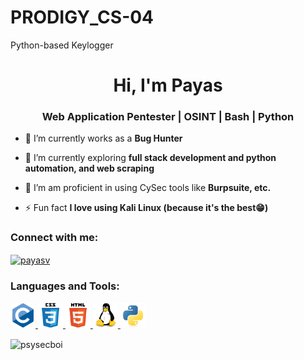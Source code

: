 # PRODIGY_CS-04
Python-based Keylogger
<h1 align="center">Hi, I'm Payas</h1>
<h3 align="center">Web Application Pentester | OSINT | Bash | Python</h3>

- 🔭 I’m currently works as a **Bug Hunter**

- 🌱 I’m currently exploring **full stack development and python automation, and web scraping**

- 🤝 I’m am proficient in using CySec tools like **Burpsuite, etc.**

- ⚡ Fun fact **I love using Kali Linux (because it's the best😁)**

<h3 align="left">Connect with me:</h3>
<p align="left">
<a href="https://linkedin.com/in/payasv" target="blank"><img align="center" src="https://raw.githubusercontent.com/rahuldkjain/github-profile-readme-generator/master/src/images/icons/Social/linked-in-alt.svg" alt="payasv" height="30" width="40" /></a>
</p>

<h3 align="left">Languages and Tools:</h3>
<p align="left"> <a href="https://www.cprogramming.com/" target="_blank" rel="noreferrer"> <img src="https://raw.githubusercontent.com/devicons/devicon/master/icons/c/c-original.svg" alt="c" width="40" height="40"/> </a> <a href="https://www.w3schools.com/css/" target="_blank" rel="noreferrer"> <img src="https://raw.githubusercontent.com/devicons/devicon/master/icons/css3/css3-original-wordmark.svg" alt="css3" width="40" height="40"/> </a> <a href="https://www.w3.org/html/" target="_blank" rel="noreferrer"> <img src="https://raw.githubusercontent.com/devicons/devicon/master/icons/html5/html5-original-wordmark.svg" alt="html5" width="40" height="40"/> </a> <a href="https://www.linux.org/" target="_blank" rel="noreferrer"> <img src="https://raw.githubusercontent.com/devicons/devicon/master/icons/linux/linux-original.svg" alt="linux" width="40" height="40"/> </a> <a href="https://www.python.org" target="_blank" rel="noreferrer"> <img src="https://raw.githubusercontent.com/devicons/devicon/master/icons/python/python-original.svg" alt="python" width="40" height="40"/> </a> </p>

<p><img align="center" src="https://github-readme-stats.vercel.app/api/top-langs?username=psysecboi&show_icons=true&locale=en&layout=compact" alt="psysecboi" /></p>





